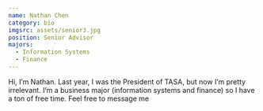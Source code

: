 ```yaml
---
name: Nathan Chen
category: bio
imgsrc: assets/senior3.jpg
position: Senior Advisor
majors:
  - Information Systems
  - Finance
---
```

Hi, I’m Nathan. Last year, I was the President of TASA, but now I’m pretty irrelevant. I’m a business major (information systems and finance) so I have a ton of free time. Feel free to message me